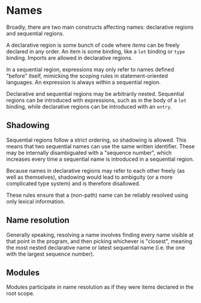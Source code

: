 # Names

Broadly, there are two main constructs affecting names: declarative regions and
sequential regions.

A declarative region is some bunch of code where *items* can be freely declared
in any order. An item is some binding, like a `let` binding or `type` binding.
Imports are allowed in declarative regions.

In a sequential region, expressions may only refer to names defined "before"
itself, mimicking the scoping rules in statement-oriented languages.
An expression is always within a sequential region.

Declarative and sequential regions may be arbitrarily nested. Sequential regions
can be introduced with expressions, such as in the body of a `let` binding,
while declarative regions can be introduced with an `entry`.

## Shadowing

Sequential regions follow a strict ordering, so shadowing is allowed. This means
that two sequential names can use the same written identifier. These may be
internally disambiguated with a "sequence number", which increases every time a
sequential name is introduced in a sequential region.

Because names in declarative regions may refer to each other freely (as well as
themselves), shadowing would lead to ambiguity (or a more complicated type
system) and is therefore disallowed.

These rules ensure that a (non-path) name can be reliably resolved using only
lexical information.

## Name resolution

Generally speaking, resolving a name involves finding every name visible at that
point in the program, and then picking whichever is "closest", meaning the most
nested declarative name or latest sequential name (i.e. the one with the largest
sequence number).

## Modules

Modules participate in name resolution as if they were items declared in the
root scope.

